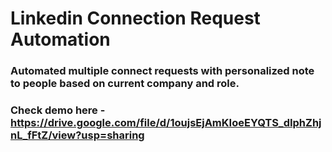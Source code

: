 # Linkedin Connection Request Automation
### Automated multiple connect requests with personalized note to people based on current company and role.

### Check demo here - https://drive.google.com/file/d/1oujsEjAmKIoeEYQTS_dIphZhjnL_fFtZ/view?usp=sharing
